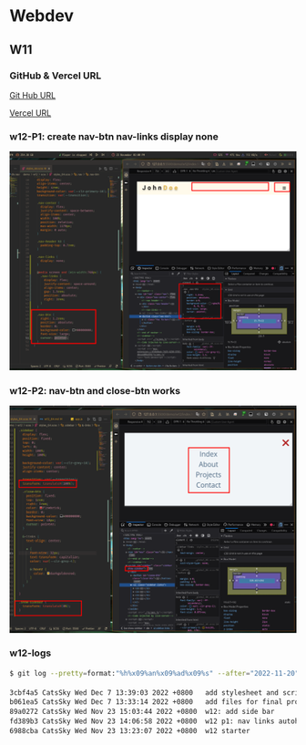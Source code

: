 # Webdev

## W11

### GitHub & Vercel URL

[Git Hub URL](https://github.com/CatsSky/1111-web-demo-410418064)

[Vercel URL](https://1111-web-demo-410418064.vercel.app/demo/w12/index.html)

### w12-P1: create nav-btn nav-links display none

![p1](w12-1.png)

### w12-P2: nav-btn and close-btn works

![p2](w12-2.png)

### w12-logs

```sh
$ git log --pretty=format:"%h%x09%an%x09%ad%x09%s" --after="2022-11-20"

3cbf4a5 CatsSky Wed Dec 7 13:39:03 2022 +0800   add stylesheet and script to index html
b061ea5 CatsSky Wed Dec 7 13:33:14 2022 +0800   add files for final project
89a0272 CatsSky Wed Nov 23 15:03:44 2022 +0800  w12: add side bar
fd389b3 CatsSky Wed Nov 23 14:06:58 2022 +0800  w12 p1: nav links autohide & add nav btn
6988cba CatsSky Wed Nov 23 13:23:07 2022 +0800  w12 starter
```
